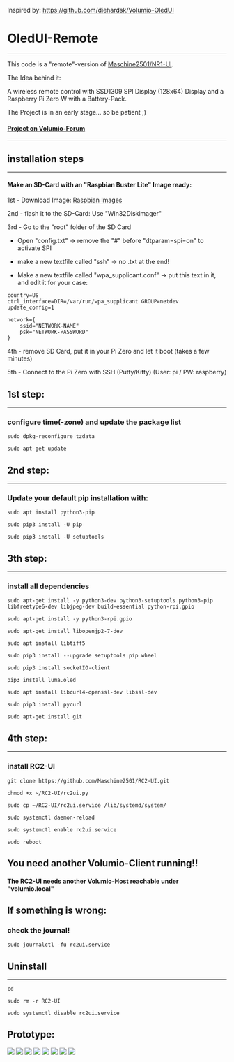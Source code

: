 Inspired by: https://github.com/diehardsk/Volumio-OledUI

# OledUI-Remote
---

This code is a "remote"-version of [Maschine2501/NR1-UI](https://github.com/Maschine2501/NR1-UI).

The Idea behind it:

A wireless remote control with SSD1309 SPI Display (128x64) Display and a Raspberry Pi Zero W with a Battery-Pack.

The Project is in an early stage... so be patient ;)

#### [Project on Volumio-Forum](https://forum.volumio.org/256x64-oled-ssd1322-spi-buttons-rotary-interface-t14098.html#p72945)
---

## installation steps
---

#### Make an SD-Card with an "Raspbian Buster Lite" Image ready:

1st - Download Image:
[Raspbian Images](https://www.raspberrypi.org/downloads/raspbian/)

2nd - flash it to the SD-Card:
Use "Win32Diskimager"

3rd - Go to the "root" folder of the SD Card

- Open "config.txt"
  -> remove the "#" before "dtparam=spi=on" to activate SPI

- make a new textfile called "ssh" -> no .txt at the end!

- Make a new textfile called "wpa_supplicant.conf"
  -> put this text in it, and edit it for your case:
```  
country=US
ctrl_interface=DIR=/var/run/wpa_supplicant GROUP=netdev
update_config=1

network={
    ssid="NETWORK-NAME"
    psk="NETWORK-PASSWORD"
}
```
4th - remove SD Card, put it in your Pi Zero and let it boot (takes a few minutes)

5th - Connect to the Pi Zero with SSH (Putty/Kitty) (User: pi / PW: raspberry)

## 1st step:
---
### configure time(-zone) and update the package list
```
sudo dpkg-reconfigure tzdata

sudo apt-get update
```
## 2nd step:
---
### Update your default pip installation with:
```
sudo apt install python3-pip

sudo pip3 install -U pip

sudo pip3 install -U setuptools
```

## 3th step:
---
### install all dependencies
```
sudo apt-get install -y python3-dev python3-setuptools python3-pip libfreetype6-dev libjpeg-dev build-essential python-rpi.gpio

sudo apt-get install -y python3-rpi.gpio  

sudo apt-get install libopenjp2-7-dev

sudo apt install libtiff5

sudo pip3 install --upgrade setuptools pip wheel

sudo pip3 install socketIO-client

pip3 install luma.oled

sudo apt install libcurl4-openssl-dev libssl-dev

sudo pip3 install pycurl

sudo apt-get install git

```

## 4th step:
---
### install RC2-UI
```
git clone https://github.com/Maschine2501/RC2-UI.git
 
chmod +x ~/RC2-UI/rc2ui.py
 
sudo cp ~/RC2-UI/rc2ui.service /lib/systemd/system/
 
sudo systemctl daemon-reload
 
sudo systemctl enable rc2ui.service

sudo reboot
```

## You need another Volumio-Client running!!

#### The RC2-UI needs another Volumio-Host reachable under "volumio.local"


## If something is wrong:
### check the journal!
```
sudo journalctl -fu rc2ui.service
```
## Uninstall
---
```
cd

sudo rm -r RC2-UI

sudo systemctl disable rc2ui.service
```

## Prototype:

![](https://i.ibb.co/C053NSG/20200405-124556.jpg)
![](https://i.ibb.co/qWpqB0M/20200405-124431.jpg)
![](https://i.ibb.co/6JZHbvZ/20200405-124443.jpg)
![](https://i.ibb.co/LNbkMD7/20200405-124453.jpg)
![](https://i.ibb.co/qC3RsWC/20200405-124459.jpg)
![](https://i.ibb.co/Tgk9jLx/20200405-124516.jpg)
![](https://i.ibb.co/3pCNf5G/20200405-124525.jpg)
![](https://i.ibb.co/sFCwjWP/20200405-124529.jpg)
